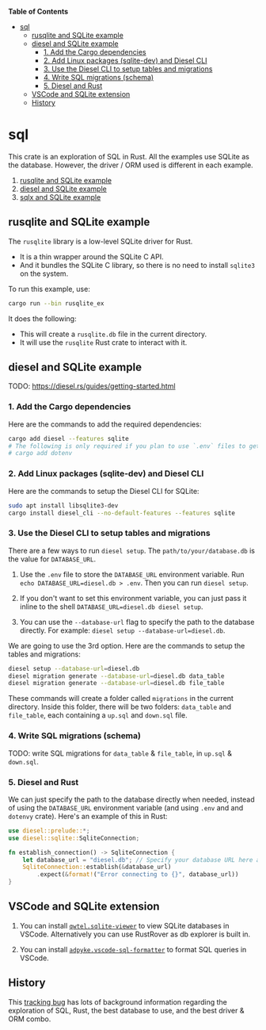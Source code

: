 <!-- START doctoc generated TOC please keep comment here to allow auto update -->
<!-- DON'T EDIT THIS SECTION, INSTEAD RE-RUN doctoc TO UPDATE -->
**Table of Contents**

- [sql](#sql)
  - [rusqlite and SQLite example](#rusqlite-and-sqlite-example)
  - [diesel and SQLite example](#diesel-and-sqlite-example)
    - [1. Add the Cargo dependencies](#1-add-the-cargo-dependencies)
    - [2. Add Linux packages (sqlite-dev) and Diesel CLI](#2-add-linux-packages-sqlite-dev-and-diesel-cli)
    - [3. Use the Diesel CLI to setup tables and migrations](#3-use-the-diesel-cli-to-setup-tables-and-migrations)
    - [4. Write SQL migrations (schema)](#4-write-sql-migrations-schema)
    - [5. Diesel and Rust](#5-diesel-and-rust)
  - [VSCode and SQLite extension](#vscode-and-sqlite-extension)
  - [History](#history)

<!-- END doctoc generated TOC please keep comment here to allow auto update -->

# sql

This crate is an exploration of SQL in Rust. All the examples use SQLite as the database.
However, the driver / ORM used is different in each example.

1. [rusqlite and SQLite example](#rusqlite-and-sqlite-example)
2. [diesel and SQLite example](#diesel-and-sqlite-example)
3. [sqlx and SQLite example](#sqlx-and-sqlite-example)

## rusqlite and SQLite example

The `rusqlite` library is a low-level SQLite driver for Rust.
- It is a thin wrapper around
  the SQLite C API.
- And it bundles the SQLite C library, so there is no need to install `sqlite3` on the
  system.

To run this example, use:

```sh
cargo run --bin rusqlite_ex
```

It does the following:

- This will create a `rusqlite.db` file in the current directory.
- It will use the `rusqlite` Rust crate to interact with it.

## diesel and SQLite example

TODO: <https://diesel.rs/guides/getting-started.html>

### 1. Add the Cargo dependencies

Here are the commands to add the required dependencies:

```sh
cargo add diesel --features sqlite
# The following is only required if you plan to use `.env` files to get the `DATABASE_URL`.
# cargo add dotenv
```

### 2. Add Linux packages (sqlite-dev) and Diesel CLI

Here are the commands to setup the Diesel CLI for SQLite:

```sh
sudo apt install libsqlite3-dev
cargo install diesel_cli --no-default-features --features sqlite
```

### 3. Use the Diesel CLI to setup tables and migrations

There are a few ways to run `diesel setup`. The `path/to/your/database.db` is the value
for `DATABASE_URL`.

1. Use the `.env` file to store the `DATABASE_URL` environment variable. Run `echo
   DATABASE_URL=diesel.db > .env`. Then you can run `diesel setup`.

2. If you don't want to set this environment variable, you can just pass it inline to the
   shell `DATABASE_URL=diesel.db diesel setup`.

3. You can use the `--database-url` flag to specify the path to the database directly. For
   example: `diesel setup --database-url=diesel.db`.

We are going to use the 3rd option. Here are the commands to setup the tables and
migrations:

```sh
diesel setup --database-url=diesel.db
diesel migration generate --database-url=diesel.db data_table
diesel migration generate --database-url=diesel.db file_table
```

These commands will create a folder called `migrations` in the current directory. Inside
this folder, there will be two folders: `data_table` and `file_table`, each containing a
`up.sql` and `down.sql` file.

### 4. Write SQL migrations (schema)

TODO: write SQL migrations for `data_table` & `file_table`, in `up.sql` & `down.sql`.

### 5. Diesel and Rust

We can just specify the path to the database directly when needed, instead of using the
`DATABASE_URL` environment variable (and using `.env` and and `dotenvy` crate). Here's an
example of this in Rust:

```rust
use diesel::prelude::*;
use diesel::sqlite::SqliteConnection;

fn establish_connection() -> SqliteConnection {
    let database_url = "diesel.db"; // Specify your database URL here as `path/to/your/database.db`
    SqliteConnection::establish(&database_url)
        .expect(&format!("Error connecting to {}", database_url))
}
```

## VSCode and SQLite extension

1. You can install
   [`qwtel.sqlite-viewer`](https://marketplace.visualstudio.com/items?itemName=qwtel.sqlite-viewer)
   to view SQLite databases in VSCode. Alternatively you can use RustRover as db explorer
   is built in.

2. You can install
   [`adpyke.vscode-sql-formatter`](https://marketplace.visualstudio.com/items?itemName=adpyke.vscode-sql-formatter)
   to format SQL queries in VSCode.

## History

This [tracking bug](https://github.com/r3bl-org/r3bl-private-planning/issues/16) has lots
of background information regarding the exploration of SQL, Rust, the best database to
use, and the best driver & ORM combo.
